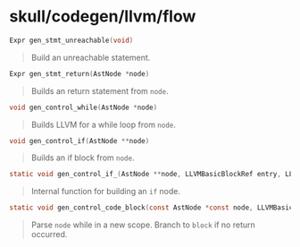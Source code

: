 # skull/codegen/llvm/flow

```c
Expr gen_stmt_unreachable(void)
```

> Build an unreachable statement.

```c
Expr gen_stmt_return(AstNode *node)
```

> Builds an return statement from `node`.

```c
void gen_control_while(AstNode *node)
```

> Builds LLVM for a while loop from `node`.

```c
void gen_control_if(AstNode **node)
```

> Builds an if block from `node`.

```c
static void gen_control_if_(AstNode **node, LLVMBasicBlockRef entry, LLVMBasicBlockRef end)
```

> Internal function for building an `if` node.

```c
static void gen_control_code_block(const AstNode *const node, LLVMBasicBlockRef block)
```

> Parse `node` while in a new scope. Branch to `block` if no return occurred.

